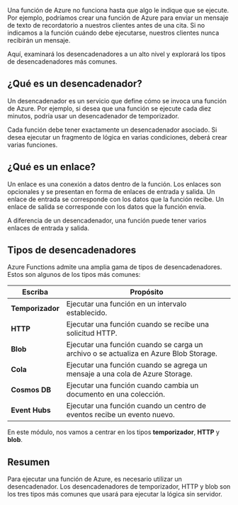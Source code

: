 Una función de Azure no funciona hasta que algo le indique que se ejecute. Por ejemplo, podríamos crear una función de Azure para enviar un mensaje de texto de recordatorio a nuestros clientes antes de una cita. Si no indicamos a la función cuándo debe ejecutarse, nuestros clientes nunca recibirán un mensaje. 

Aquí, examinará los desencadenadores a un alto nivel y explorará los tipos de desencadenadores más comunes.

## <a name="what-is-a-trigger"></a>¿Qué es un desencadenador?

Un desencadenador es un servicio que define cómo se invoca una función de Azure. Por ejemplo, si desea que una función se ejecute cada diez minutos, podría usar un desencadenador de temporizador.

Cada función debe tener exactamente un desencadenador asociado. Si desea ejecutar un fragmento de lógica en varias condiciones, deberá crear varias funciones.

## <a name="what-is-a-binding"></a>¿Qué es un enlace?

Un enlace es una conexión a datos dentro de la función. Los enlaces son opcionales y se presentan en forma de enlaces de entrada y salida. Un enlace de entrada se corresponde con los datos que la función recibe. Un enlace de salida se corresponde con los datos que la función envía.

A diferencia de un desencadenador, una función puede tener varios enlaces de entrada y salida.

## <a name="types-of-triggers"></a>Tipos de desencadenadores

Azure Functions admite una amplia gama de tipos de desencadenadores. Estos son algunos de los tipos más comunes:

| Escriba | Propósito | 
| --- | --- | 
| **Temporizador** | Ejecutar una función en un intervalo establecido. | 
| **HTTP** | Ejecutar una función cuando se recibe una solicitud HTTP. |  
| **Blob** | Ejecutar una función cuando se carga un archivo o se actualiza en Azure Blob Storage. | 
| **Cola** | Ejecutar una función cuando se agrega un mensaje a una cola de Azure Storage. | 
| **Cosmos DB** | Ejecutar una función cuando cambia un documento en una colección. | 
| **Event Hubs** | Ejecutar una función cuando un centro de eventos recibe un evento nuevo. | 

En este módulo, nos vamos a centrar en los tipos **temporizador**, **HTTP** y **blob**.

## <a name="summary"></a>Resumen

Para ejecutar una función de Azure, es necesario utilizar un desencadenador. Los desencadenadores de temporizador, HTTP y blob son los tres tipos más comunes que usará para ejecutar la lógica sin servidor.
